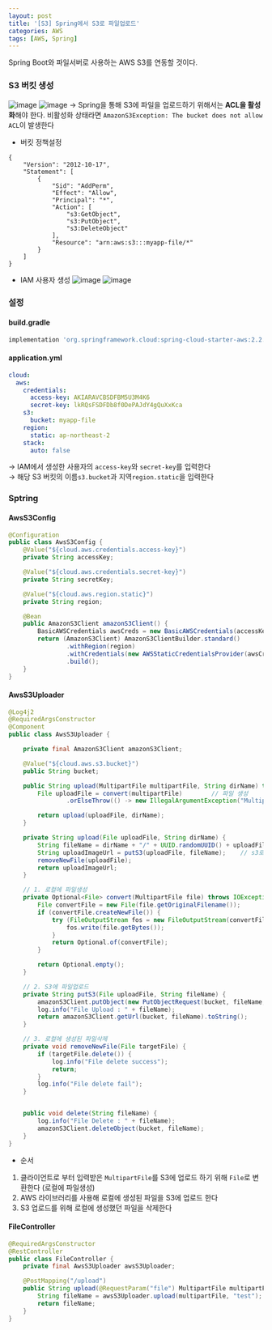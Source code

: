 ```yaml
---
layout: post
title: '[S3] Spring에서 S3로 파일업로드'
categories: AWS
tags: [AWS, Spring]
---
```


Spring Boot와 파일서버로 사용하는 AWS S3를 연동할 것이다.  

### S3 버킷 생성
![image](https://user-images.githubusercontent.com/48157259/156498368-5e1764d7-ce2e-44b8-9f69-b6f4748cef66.png)
![image](https://user-images.githubusercontent.com/48157259/156498247-10587ac0-6983-48d7-87f1-5747ee7cc187.png)
→ Spring을 통해 S3에 파일을 업로드하기 위해서는 **ACL을 활성화**해야 한다. 비활성화 상태라면 `AmazonS3Exception: The bucket does not allow ACL`이 발생한다

- 버킷 정책설정

```
{
    "Version": "2012-10-17",
    "Statement": [
        {
            "Sid": "AddPerm",
            "Effect": "Allow",
            "Principal": "*",
            "Action": [
                "s3:GetObject",
                "s3:PutObject",
                "s3:DeleteObject"
            ],
            "Resource": "arn:aws:s3:::myapp-file/*"
        }
    ]
}
```

- IAM 사용자 생성
![image](https://user-images.githubusercontent.com/48157259/156497639-0c86c852-e205-4715-a7b6-fec7ec0866fb.png)
![image](https://user-images.githubusercontent.com/48157259/156497941-0d542533-f610-4c53-bc14-ce1fb79b92e4.png)


### 설정
#### build.gradle

```gradle
implementation 'org.springframework.cloud:spring-cloud-starter-aws:2.2.6.RELEASE'
```

#### application.yml

```yml
cloud:
  aws:
    credentials:
      access-key: AKIARAVCBSDFBM5U3M4K6
      secret-key: lkRQsFSDFDb8f0DePAJdY4gQuXxKca
    s3:
      bucket: myapp-file
    region:
      static: ap-northeast-2
    stack:
      auto: false
```
→ IAM에서 생성한 사용자의 `access-key`와 `secret-key`를 입력한다   
→ 해당 S3 버킷의 이름`s3.bucket`과 지역`region.static`을 입력한다 


### Sptring
#### AwsS3Config

```java
@Configuration
public class AwsS3Config {
    @Value("${cloud.aws.credentials.access-key}")
    private String accessKey;

    @Value("${cloud.aws.credentials.secret-key}")
    private String secretKey;

    @Value("${cloud.aws.region.static}")
    private String region;

    @Bean
    public AmazonS3Client amazonS3Client() {
        BasicAWSCredentials awsCreds = new BasicAWSCredentials(accessKey, secretKey);
        return (AmazonS3Client) AmazonS3ClientBuilder.standard()
                .withRegion(region)
                .withCredentials(new AWSStaticCredentialsProvider(awsCreds))
                .build();
    }
}
```

#### AwsS3Uploader

```java
@Log4j2
@RequiredArgsConstructor
@Component
public class AwsS3Uploader {

    private final AmazonS3Client amazonS3Client;

    @Value("${cloud.aws.s3.bucket}")
    public String bucket;

    public String upload(MultipartFile multipartFile, String dirName) throws IOException {
        File uploadFile = convert(multipartFile)        // 파일 생성
                .orElseThrow(() -> new IllegalArgumentException("MultipartFile -> File convert fail"));

        return upload(uploadFile, dirName);
    }

    private String upload(File uploadFile, String dirName) {
        String fileName = dirName + "/" + UUID.randomUUID() + uploadFile.getName();
        String uploadImageUrl = putS3(uploadFile, fileName);    // s3로 업로드
        removeNewFile(uploadFile);
        return uploadImageUrl;
    }

    // 1. 로컬에 파일생성
    private Optional<File> convert(MultipartFile file) throws IOException {
        File convertFile = new File(file.getOriginalFilename());
        if (convertFile.createNewFile()) {
            try (FileOutputStream fos = new FileOutputStream(convertFile)) {
                fos.write(file.getBytes());
            }
            return Optional.of(convertFile);
        }

        return Optional.empty();
    }

    // 2. S3에 파일업로드
    private String putS3(File uploadFile, String fileName) {
        amazonS3Client.putObject(new PutObjectRequest(bucket, fileName, uploadFile).withCannedAcl(CannedAccessControlList.PublicRead));
        log.info("File Upload : " + fileName);
        return amazonS3Client.getUrl(bucket, fileName).toString();
    }

    // 3. 로컬에 생성된 파일삭제
    private void removeNewFile(File targetFile) {
        if (targetFile.delete()) {
            log.info("File delete success");
            return;
        }
        log.info("File delete fail");
    }


    public void delete(String fileName) {
        log.info("File Delete : " + fileName);
        amazonS3Client.deleteObject(bucket, fileName);
    }
}
```

- 순서
1. 클라이언트로 부터 입력받은 `MultipartFile`를 S3에 업로드 하기 위해 `File`로 변환한다 (로컬에 파일생성)
2. AWS 라이브러리를 사용해 로컬에 생성된 파일을 S3에 업로드 한다
3. S3 업로드를 위해 로컬에 생성했던 파일을 삭제한다 


#### FileController

```java
@RequiredArgsConstructor
@RestController
public class FileController {
    private final AwsS3Uploader awsS3Uploader;

    @PostMapping("/upload")
    public String upload(@RequestParam("file") MultipartFile multipartFile) throws IOException {
        String fileName = awsS3Uploader.upload(multipartFile, "test");
        return fileName;
    }
}
```